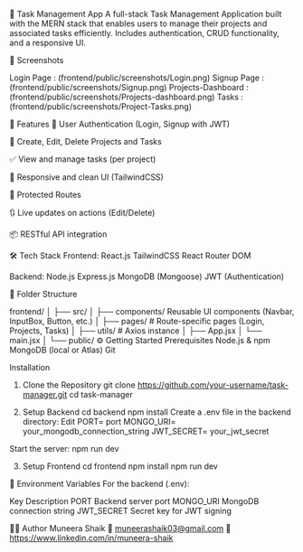 📝 Task Management App
A full-stack Task Management Application built with the MERN stack that enables users to manage their projects and associated tasks efficiently. Includes authentication, CRUD functionality, and a responsive UI.

📸 Screenshots

 Login Page : (frontend/public/screenshots/Login.png)
 Signup Page : (frontend/public/screenshots/Signup.png)
 Projects-Dashboard : (frontend/public/screenshots/Projects-dashboard.png)
 Tasks : (frontend/public/screenshots/Project-Tasks.png)

🚀 Features
🔐 User Authentication (Login, Signup with JWT)

📁 Create, Edit, Delete Projects and Tasks

✅ View and manage tasks (per project)

🎨 Responsive and clean UI (TailwindCSS)

🧠 Protected Routes

🔃 Live updates on actions (Edit/Delete)

📦 RESTful API integration

🛠️ Tech Stack
Frontend:
React.js
TailwindCSS
React Router DOM

Backend:
Node.js
Express.js
MongoDB (Mongoose)
JWT (Authentication)

📂 Folder Structure

frontend/
│
├── src/
│   ├── components/       Reusable UI components (Navbar, InputBox, Button, etc.)
│   ├── pages/            # Route-specific pages (Login, Projects, Tasks)
│   ├── utils/            # Axios instance
│   ├── App.jsx
│   └── main.jsx
│
└── public/
⚙️ Getting Started
Prerequisites
Node.js & npm
MongoDB (local or Atlas)
Git

Installation
1. Clone the Repository
git clone https://github.com/your-username/task-manager.git
cd task-manager

2. Setup Backend
cd backend
npm install
Create a .env file in the backend directory:
Edit
PORT= port
MONGO_URI= your_mongodb_connection_string
JWT_SECRET= your_jwt_secret

Start the server:
npm run dev

3. Setup Frontend
cd frontend
npm install
npm run dev

🔑 Environment Variables
For the backend (.env):

Key	        Description
PORT	    Backend server port
MONGO_URI	MongoDB connection string
JWT_SECRET	Secret key for JWT signing

👩‍💻 Author
Muneera Shaik
📧 muneerashaik03@gmail.com
🔗 https://www.linkedin.com/in/muneera-shaik
